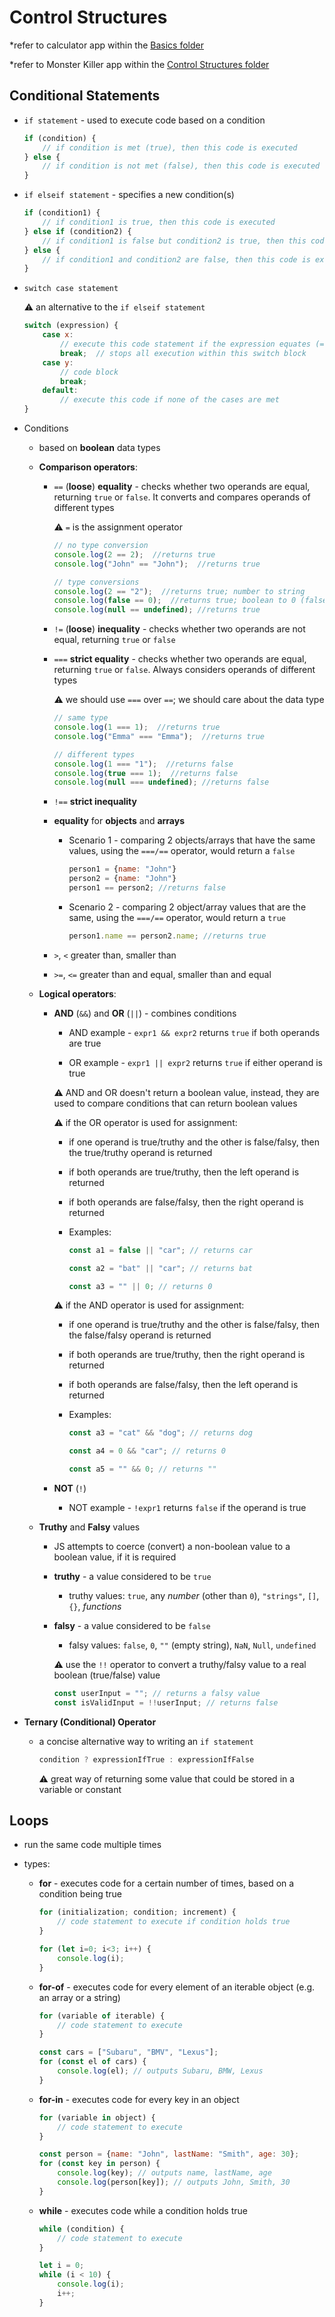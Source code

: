 # Control Structures

*refer to calculator app within the [Basics folder](/Basics/calculator/)

*refer to Monster Killer app within the [Control Structures folder](/ControlStructures/monsterKiller/)

## Conditional Statements

- `if statement` - used to execute code based on a condition

    ```JavaScript
    if (condition) {
        // if condition is met (true), then this code is executed
    } else {
        // if condition is not met (false), then this code is executed
    }
    ```

- `if elseif statement` - specifies a new condition(s)

    ```JavaScript
    if (condition1) {
        // if condition1 is true, then this code is executed
    } else if (condition2) {
        // if condition1 is false but condition2 is true, then this code is executed
    } else {
        // if condition1 and condition2 are false, then this code is executed
    }
    ```

- `switch case statement`

    :warning: an alternative to the `if elseif statement`

    ```JavaScript
    switch (expression) {
        case x:
            // execute this code statement if the expression equates (===) to this case value
            break;  // stops all execution within this switch block
        case y:
            // code block
            break;
        default:
            // execute this code if none of the cases are met
    }
    ```

- Conditions

    - based on **boolean** data types

    - **Comparison operators**:

        - `==` (**loose**) **equality** - checks whether two operands are equal, returning `true` or `false`. It converts and compares operands of different types

            :warning: `=` is the assignment operator

            ```JavaScript
            // no type conversion
            console.log(2 == 2);  //returns true
            console.log("John" == "John");  //returns true

            // type conversions
            console.log(2 == "2");  //returns true; number to string
            console.log(false == 0);  //returns true; boolean to 0 (false) or 1 (true)
            console.log(null == undefined); //returns true
            ```

        - `!=` (**loose**) **inequality** - checks whether two operands are not equal, returning `true` or `false`

        - `===` **strict equality** - checks whether two operands are equal, returning `true` or `false`. Always considers operands of different types

            :warning: we should use `===` over `==`; we should care about the data type

            ```JavaScript
            // same type
            console.log(1 === 1);  //returns true
            console.log("Emma" === "Emma");  //returns true

            // different types
            console.log(1 === "1");  //returns false
            console.log(true === 1);  //returns false
            console.log(null === undefined); //returns false
            ```

        - `!==` **strict inequality**

        - **equality** for **objects** and **arrays**
   
            - Scenario 1 - comparing 2 objects/arrays that have the same values, using the `===/==` operator, would return a `false`

                ```JavaScript
                person1 = {name: "John"}
                person2 = {name: "John"}
                person1 == person2; //returns false
                ```

            - Scenario 2 - comparing 2 object/array values that are the same, using the `===/==` operator, would return a `true`

                ```JavaScript
                person1.name == person2.name; //returns true
                ```

        - `>`, `<` greater than, smaller than

        - `>=`, `<=` greater than and equal, smaller than and equal

    - **Logical operators**:
    
        - **AND** (`&&`) and **OR** (`||`) - combines conditions

            - AND example - `expr1 && expr2` returns `true` if both operands are true

            - OR example - `expr1 || expr2` returns `true` if either operand is true

            :warning: AND and OR doesn't return a boolean value, instead, they are used to compare conditions that can return boolean values

            :warning: if the OR operator is used for assignment:

            - if one operand is true/truthy and the other is false/falsy, then the true/truthy operand is returned
                
            - if both operands are true/truthy, then the left operand is returned
                
            - if both operands are false/falsy, then the right operand is returned

            - Examples:

                ```JavaScript
                const a1 = false || "car"; // returns car
                ```

                ```JavaScript
                const a2 = "bat" || "car"; // returns bat
                ```

                ```JavaScript
                const a3 = "" || 0; // returns 0
                ```

            :warning: if the AND operator is used for assignment:

            - if one operand is true/truthy and the other is false/falsy, then the false/falsy operand is returned
                
            - if both operands are true/truthy, then the right operand is returned
                
            - if both operands are false/falsy, then the left operand is returned
            
            - Examples:

                ```JavaScript
                const a3 = "cat" && "dog"; // returns dog
                ```

                ```JavaScript
                const a4 = 0 && "car"; // returns 0
                ```

                ```JavaScript
                const a5 = "" && 0; // returns ""
                ```

        - **NOT** (`!`)

            - NOT example - `!expr1` returns `false` if the operand is true

    - **Truthy** and **Falsy** values

        - JS attempts to coerce (convert) a non-boolean value to a boolean value, if it is required

        - **truthy** - a value considered to be `true`

            - truthy values: `true`, any *number* (other than `0`), `"strings"`, `[]`, `{}`, *functions*

        - **falsy** - a value considered to be `false`

            - falsy values: `false`, `0`, `""` (empty string), `NaN`, `Null`, `undefined`

            :warning: use the `!!` operator to convert a truthy/falsy value to a real boolean (true/false) value

            ```JavaScript
            const userInput = ""; // returns a falsy value
            const isValidInput = !!userInput; // returns false
            ```

- **Ternary (Conditional) Operator**

    - a concise alternative way to writing an `if statement`

        ```JavaScript
        condition ? expressionIfTrue : expressionIfFalse
        ```

        :warning: great way of returning some value that could be stored in a variable or constant

## Loops

- run the same code multiple times

- types:

    - **for** - executes code for a certain number of times, based on a condition being true

        ```JavaScript
        for (initialization; condition; increment) {
            // code statement to execute if condition holds true
        }
        ```

        ```JavaScript
        for (let i=0; i<3; i++) {
            console.log(i);
        }
        ```

    - **for-of** - executes code for every element of an iterable object (e.g. an array or a string)

        ```JavaScript
        for (variable of iterable) {
            // code statement to execute
        }
        ```

        ```JavaScript
        const cars = ["Subaru", "BMV", "Lexus"];
        for (const el of cars) {
            console.log(el); // outputs Subaru, BMW, Lexus
        }
        ```

    - **for-in** - executes code for every key in an object

        ```JavaScript
        for (variable in object) {
            // code statement to execute
        }
        ```

        ```JavaScript
        const person = {name: "John", lastName: "Smith", age: 30};
        for (const key in person) {
            console.log(key); // outputs name, lastName, age
            console.log(person[key]); // outputs John, Smith, 30
        }
        ```

    - **while** - executes code while a condition holds true

        
        ```JavaScript
        while (condition) {
            // code statement to execute
        }
        ```

        ```JavaScript
        let i = 0;
        while (i < 10) {
            console.log(i);
            i++;
        }
        ```